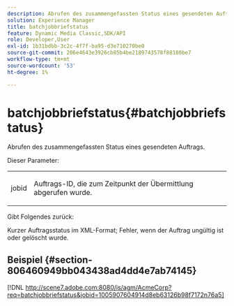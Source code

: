 ```yaml
---
description: Abrufen des zusammengefassten Status eines gesendeten Auftrags.
solution: Experience Manager
title: batchjobbriefstatus
feature: Dynamic Media Classic,SDK/API
role: Developer,User
exl-id: 1b31bdbb-3c2c-4f7f-ba95-d3e710270be0
source-git-commit: 206e4643e3926cb85b4be2189743578f88180be7
workflow-type: tm+mt
source-wordcount: '53'
ht-degree: 1%

---
```


# batchjobbriefstatus{#batchjobbriefstatus}

Abrufen des zusammengefassten Status eines gesendeten Auftrags.

Dieser Parameter:

<table id="simpletable_86E581DBB352479CB4CB531434D91E83"> 
 <tr class="strow"> 
  <td class="stentry"> <p> <span class="codeph"> jobid  </span> </p> </td> 
  <td class="stentry"> <p>Auftrags-ID, die zum Zeitpunkt der Übermittlung abgerufen wurde. </p> </td> 
 </tr> 
</table>

Gibt Folgendes zurück:

Kurzer Auftragsstatus im XML-Format; Fehler, wenn der Auftrag ungültig ist oder gelöscht wurde.

## Beispiel {#section-806460949bb043438ad4dd4e7ab74145}

[!DNL http://scene7.adobe.com:8080/is/agm/AcmeCorp?req=batchjobbriefstatus&jobid=1005907604914d8eb63126b98f7172n76a5]
